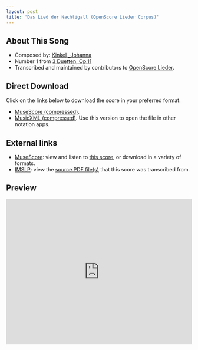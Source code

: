 ```yaml
---
layout: post
title: 'Das Lied der Nachtigall (OpenScore Lieder Corpus)'
---
```


## About This Song

- Composed by: [Kinkel,_Johanna](https://fourscoreandmore.org/openscore/lieder/Kinkel,_Johanna)
- Number 1 from [3 Duetten, Op.11](https://fourscoreandmore.org/openscore/lieder/Kinkel,_Johanna/3_Duetten,_Op.11)
- Transcribed and maintained by contributors to [OpenScore Lieder].

[OpenScore Lieder]: https://musescore.com/openscore-lieder-corpus

## Direct Download

Click on the links below to download the score in your preferred format:
- [MuseScore (compressed)](https://github.com/openscore/lieder/blob/main/scores/Kinkel,_Johanna/3_Duetten,_Op.11/1_Das_Lied_der_Nachtigall/lc6128281.mscz?raw=true).
- [MusicXML (compressed)](https://github.com/openscore/lieder/blob/main/scores/Kinkel,_Johanna/3_Duetten,_Op.11/1_Das_Lied_der_Nachtigall/lc6128281.mxl?raw=true). Use this version to open the file in other notation apps.

## External links

- [MuseScore]: view and listen to [this score][MuseScore], or download in a variety of formats.
- [IMSLP]: view the [source PDF file(s)][IMSLP] that this score was transcribed from.

[MuseScore]: https://musescore.com/score/6128281
[IMSLP]: https://imslp.org/wiki/Special:ReverseLookup/618115

## Preview

<iframe width="100%" height="394" src="https://musescore.com/openscore-lieder-corpus/scores/6128281/embed" frameborder="0" allowfullscreen allow="autoplay; fullscreen"></iframe>
